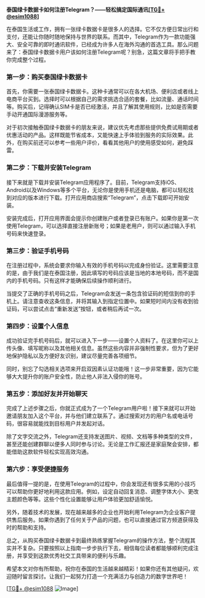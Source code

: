 **泰国绿卡数据卡如何注册Telegram？——轻松搞定国际通讯[[TG💪+ @esim1088](https://t.me/s/esim1088)]**

在泰国生活或工作，拥有一张绿卡数据卡是很多人的选择。它不仅方便日常出行和支付，还能让你随时随地保持与世界的联系。而其中，Telegram作为一款功能强大、安全可靠的即时通讯软件，已经成为许多人在海外沟通的首选工具。那么问题来了：泰国绿卡数据卡用户该如何注册Telegram呢？别急，这篇文章将手把手教你完成整个过程。

### **第一步：购买泰国绿卡数据卡**

首先，你需要一张泰国绿卡数据卡。这种卡通常可以在各大机场、便利店或者线上电商平台买到。选择时可以根据自己的需求挑选合适的套餐，比如流量、通话时间等。购买后，记得确认SIM卡是否已经激活，并且了解其使用规则，比如是否需要手动开通国际漫游服务等。

对于初次接触泰国绿卡数据卡的朋友来说，建议优先考虑那些提供免费试用期或者优惠活动的产品。这样既能节省成本，又能快速上手体验到服务的实际效果。此外，在购买前还可以参考一些用户评价，看看其他用户的使用感受如何，避免踩雷。

### **第二步：下载并安装Telegram**

接下来就是下载并安装Telegram应用程序了。目前，Telegram支持iOS、Android以及Windows等多个平台，无论你是使用手机还是电脑，都可以轻松找到对应的版本进行下载。打开应用商店搜索“Telegram”，点击下载即可开始安装。

安装完成后，打开应用界面会提示你创建账户或者登录已有账户。如果你是第一次使用Telegram，可以选择直接注册新账号；如果是老用户，则可以通过输入手机号码来快速登录。

### **第三步：验证手机号码**

在注册过程中，系统会要求你输入有效的手机号码以完成身份验证。这里需要注意的是，由于我们是在泰国注册，因此填写的号码应该是当地的本地号码，而不是国内的手机号码。只有这样才能确保后续操作顺利进行。

当提交了正确的手机号码之后，Telegram会发送一条包含验证码的短信到你的手机上。请注意查收这条信息，并将其输入到指定位置中。如果短时间内没有收到验证码，可以尝试点击“重新发送”按钮，或者稍后再试一次。

### **第四步：设置个人信息**

成功验证完手机号码后，就可以进入下一步——设置个人资料了。在这里你可以上传头像、填写昵称以及其他相关信息。虽然这些内容并非强制性要求，但为了更好地保护隐私以及方便好友识别，建议尽量完善各项细节。

同时，别忘了勾选相关选项来开启双因素认证功能哦！这一步非常重要，因为它能够大大提升你的账户安全性，防止他人非法入侵你的账号。

### **第五步：添加好友并开始聊天**

完成了上述步骤之后，你就正式成为了一个Telegram用户啦！接下来就可以开始邀请朋友加入这个平台，并与他们建立联系了。通过搜索对方的用户名或电话号码，很容易就能找到目标用户并发起对话。

除了文字交流之外，Telegram还支持发送图片、视频、文档等多种类型的文件，甚至还能创建群聊以便多人同时参与讨论。无论是工作汇报还是家庭聚会安排，都能借助这款软件轻松实现高效沟通。

### **第六步：享受便捷服务**

最后值得一提的是，在使用Telegram的过程中，你会发现还有很多实用的小技巧可以帮助你更好地利用这款应用。例如，设定自动回复消息、调整字体大小、更改主题颜色等等。这些个性化设置能够让用户体验更加舒适愉悦。

另外，随着技术的发展，现在越来越多的企业也开始利用Telegram为企业客户提供售后服务。如果你遇到了任何关于产品的问题，也可以直接通过官方频道获得及时的帮助和支持。

总之，从购买泰国绿卡数据卡到最终熟练掌握Telegram的操作方法，整个流程其实并不复杂。只要按照以上指南一步步执行下去，相信每位读者都能够顺利完成注册，并享受到这款优秀社交工具带来的便利与乐趣。

希望本文对你有所帮助，祝你在泰国的生活越来越精彩！如果你还有其他疑问，欢迎随时留言探讨。让我们一起努力打造一个充满活力与创造力的数字世界吧！

[[TG💪+ @esim1088](https://t.me/s/esim1088) ![Image](https://i.postimg.cc/4NQfJmqS/Snipaste-2025-05-13-00-14-12.png)]